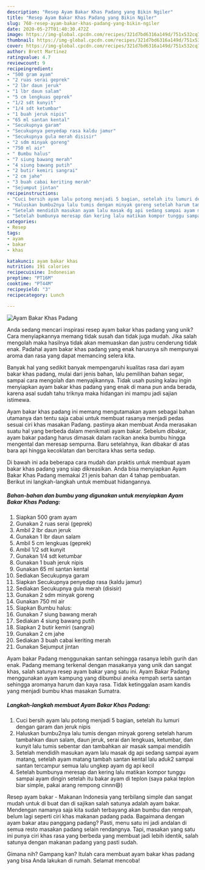```yaml
---
description: "Resep Ayam Bakar Khas Padang yang Bikin Ngiler"
title: "Resep Ayam Bakar Khas Padang yang Bikin Ngiler"
slug: 760-resep-ayam-bakar-khas-padang-yang-bikin-ngiler
date: 2020-05-27T01:40:30.472Z
image: https://img-global.cpcdn.com/recipes/321d7bd6316a149d/751x532cq70/ayam-bakar-khas-padang-foto-resep-utama.jpg
thumbnail: https://img-global.cpcdn.com/recipes/321d7bd6316a149d/751x532cq70/ayam-bakar-khas-padang-foto-resep-utama.jpg
cover: https://img-global.cpcdn.com/recipes/321d7bd6316a149d/751x532cq70/ayam-bakar-khas-padang-foto-resep-utama.jpg
author: Brett Martinez
ratingvalue: 4.7
reviewcount: 9
recipeingredient:
- "500 gram ayam"
- "2 ruas serai geprek"
- "2 lbr daun jeruk"
- "1 lbr daun salam"
- "5 cm lengkuas geprek"
- "1/2 sdt kunyit"
- "1/4 sdt ketumbar"
- "1 buah jeruk nipis"
- "65 ml santan kental"
- "Secukupnya garam"
- "Secukupnya penyedap rasa kaldu jamur"
- "Secukupnya gula merah disisir"
- "2 sdm minyak goreng"
- "750 ml air"
- " Bumbu halus"
- "7 siung bawang merah"
- "4 siung bawang putih"
- "2 butir kemiri sangrai"
- "2 cm jahe"
- "3 buah cabai keriting merah"
- "Sejumput jintan"
recipeinstructions:
- "Cuci bersih ayam lalu potong menjadi 5 bagian, setelah itu lumuri dengan garam dan jeruk nipis"
- "Haluskan bumbu2nya lalu tumis dengan minyak goreng setelah harum tambahkan daun salam, daun jeruk, serai dan lengkuas, ketumbar, dan kunyit lalu tumis sebentar dan tambahkan air masak sampai mendidih"
- "Setelah mendidih masukan ayam lalu masak dg api sedang sampai ayam matang, setelah ayam matang tambah santan kental lalu aduk2 sampai santan tercampur semua lalu ungkep ayam dg api kecil"
- "Setelah bumbunya meresap dan kering lalu matikan kompor tunggu sampai ayam dingin setelah itu bakar ayam di teplon (saya pakai teplon biar simple, pakai arang rempong cinnn😄)"
categories:
- Resep
tags:
- ayam
- bakar
- khas

katakunci: ayam bakar khas 
nutrition: 191 calories
recipecuisine: Indonesian
preptime: "PT16M"
cooktime: "PT44M"
recipeyield: "3"
recipecategory: Lunch

---
```



![Ayam Bakar Khas Padang](https://img-global.cpcdn.com/recipes/321d7bd6316a149d/751x532cq70/ayam-bakar-khas-padang-foto-resep-utama.jpg)

Anda sedang mencari inspirasi resep ayam bakar khas padang yang unik? Cara menyiapkannya memang tidak susah dan tidak juga mudah. Jika salah mengolah maka hasilnya tidak akan memuaskan dan justru cenderung tidak enak. Padahal ayam bakar khas padang yang enak harusnya sih mempunyai aroma dan rasa yang dapat memancing selera kita.

Banyak hal yang sedikit banyak mempengaruhi kualitas rasa dari ayam bakar khas padang, mulai dari jenis bahan, lalu pemilihan bahan segar, sampai cara mengolah dan menyajikannya. Tidak usah pusing kalau ingin menyiapkan ayam bakar khas padang yang enak di mana pun anda berada, karena asal sudah tahu triknya maka hidangan ini mampu jadi sajian istimewa.

Ayam bakar khas padang ini memang mengutamakan ayam sebagai bahan utamanya dan tentu saja cabai untuk membuat rasanya menjadi pedas sesuai ciri khas masakan Padang. pastinya akan membuat Anda merasakan suatu hal yang berbeda dalam menikmati ayam bakar. Sebelum dibakar, ayam bakar padang harus dimasak dalam racikan aneka bumbu hingga mengental dan meresap sempurna. Baru setelahnya, ikan dibakar di atas bara api hingga kecoklatan dan bercitara khas serta sedap.


Di bawah ini ada beberapa cara mudah dan praktis untuk membuat ayam bakar khas padang yang siap dikreasikan. Anda bisa menyiapkan Ayam Bakar Khas Padang memakai 21 jenis bahan dan 4 tahap pembuatan. Berikut ini langkah-langkah untuk membuat hidangannya.

<!--inarticleads1-->

##### Bahan-bahan dan bumbu yang digunakan untuk menyiapkan Ayam Bakar Khas Padang:

1. Siapkan 500 gram ayam
1. Gunakan 2 ruas serai (geprek)
1. Ambil 2 lbr daun jeruk
1. Gunakan 1 lbr daun salam
1. Ambil 5 cm lengkuas (geprek)
1. Ambil 1/2 sdt kunyit
1. Gunakan 1/4 sdt ketumbar
1. Gunakan 1 buah jeruk nipis
1. Gunakan 65 ml santan kental
1. Sediakan Secukupnya garam
1. Siapkan Secukupnya penyedap rasa (kaldu jamur)
1. Sediakan Secukupnya gula merah (disisir)
1. Gunakan 2 sdm minyak goreng
1. Gunakan 750 ml air
1. Siapkan  Bumbu halus:
1. Gunakan 7 siung bawang merah
1. Sediakan 4 siung bawang putih
1. Siapkan 2 butir kemiri (sangrai)
1. Gunakan 2 cm jahe
1. Sediakan 3 buah cabai keriting merah
1. Gunakan Sejumput jintan


Ayam bakar Padang menggunakan santan sehingga rasanya lebih gurih dan enak. Padang memang terkenal dengan masakanya yang unik dan sangat khas, salah satunya resep ayam bakar yang satu ini. Ayam Bakar Padang menggunakan ayam kampung yang dibumbui aneka rempah serta santan sehingga aromanya harum dan kaya rasa. Tidak ketinggalan asam kandis yang menjadi bumbu khas masakan Sumatra. 

<!--inarticleads2-->

##### Langkah-langkah membuat Ayam Bakar Khas Padang:

1. Cuci bersih ayam lalu potong menjadi 5 bagian, setelah itu lumuri dengan garam dan jeruk nipis
1. Haluskan bumbu2nya lalu tumis dengan minyak goreng setelah harum tambahkan daun salam, daun jeruk, serai dan lengkuas, ketumbar, dan kunyit lalu tumis sebentar dan tambahkan air masak sampai mendidih
1. Setelah mendidih masukan ayam lalu masak dg api sedang sampai ayam matang, setelah ayam matang tambah santan kental lalu aduk2 sampai santan tercampur semua lalu ungkep ayam dg api kecil
1. Setelah bumbunya meresap dan kering lalu matikan kompor tunggu sampai ayam dingin setelah itu bakar ayam di teplon (saya pakai teplon biar simple, pakai arang rempong cinnn😄)


Resep ayam bakar - Makanan Indonesia yang terbilang simple dan sangat mudah untuk di buat dan di sajikan salah satunya adalah ayam bakar. Mendengan namanya saja kita sudah terbayang akan bumbu dan rempah, belum lagi seperti ciri khas makanan padang pada. Bagaimana dengan ayam bakar atau panggang padang? Pasti, menu satu ini jadi andalan di semua resto masakan padang selain rendangnya. Tapi, masakan yang satu ini punya ciri khas rasa yang berbeda yang membuat jadi lebih identik, salah satunya dengan makanan padang yang pasti sudah. 

Gimana nih? Gampang kan? Itulah cara membuat ayam bakar khas padang yang bisa Anda lakukan di rumah. Selamat mencoba!
